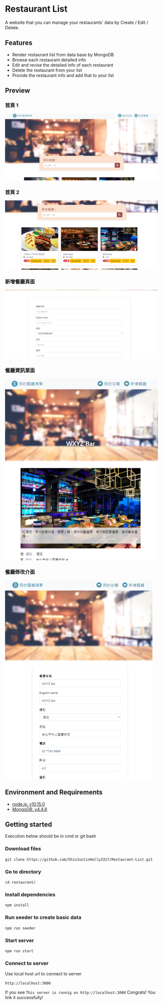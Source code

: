 # Restaurant List
A website that you can manage your restaurants' data by Create / Edit / Delete.

## Features
- Render restaurant list from data base by MongoDB
- Browse each restaurant detailed info 
- Edit and revise the detailed info of each restaurant
- Delete the restaurant from your list
- Provide the restaurant info and add that to your list

## Preview
### 首頁 1
![first page](./image/navbar.PNG)
### 首頁 2
![sec page](./image/index.PNG)
### 新增餐廳頁面
![thi page](./image/create-page.PNG)
### 餐廳資訊業面
![thi page](./image/detail.PNG)
### 餐廳修改介面
![thi page](./image/edit.PNG)

## Environment and Requirements
- [node.js: v10.15.0](https://nodejs.org/en/)
- [MongoDB: v4.4.6](https://www.mongodb.com/try/download/community)

## Getting started

Execution below should be in cmd or git bash

### Download files
    git clone https://github.com/ShinJustinHolly3317/Restaurant-List.git
### Go to directory
    cd restaurant/
### Install dependencies
    npm install
### Run seeder to create basic data
    npm run seeder
### Start server
    npm run start
### Connect to server
Use local host url to connect to server

    http://localhost:3000
If you see `This server is runnig on http://localhost:3000`
Congrats! You link it successfully!
